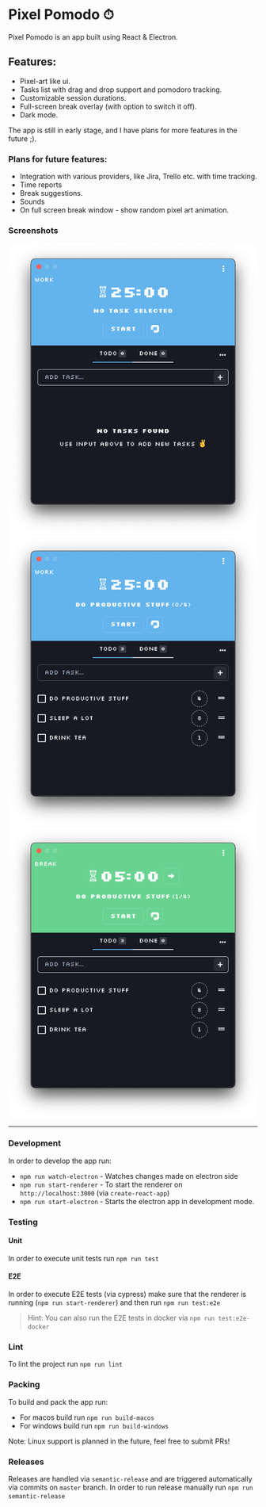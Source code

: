# Pixel Pomodo ⏱

Pixel Pomodo is an app built using React & Electron.

## Features:

* Pixel-art like ui.
* Tasks list with drag and drop support and pomodoro tracking.
* Customizable session durations.
* Full-screen break overlay (with option to switch it off).
* Dark mode.

The app is still in early stage, and I have plans for more features in the future ;).

### Plans for future features:

* Integration with various providers, like Jira, Trello etc. with time tracking.
* Time reports
* Break suggestions.
* Sounds
* On full screen break window - show random pixel art animation.

### Screenshots

![](readmeAssets/1.png)
![](readmeAssets/2.png)
![](readmeAssets/3.png)

<hr>

### Development

In order to develop the app run:

* `npm run watch-electron` - Watches changes made on electron side
* `npm run start-renderer` - To start the renderer on `http://localhost:3000` (via `create-react-app`)
* `npm run start-electron` - Starts the electron app in development mode.

### Testing

#### Unit

In order to execute unit tests run `npm run test`

#### E2E

In order to execute E2E tests (via cypress) make sure that the renderer is running (`npm run start-renderer`) and then run `npm run test:e2e`

> Hint: You can also run the E2E tests in docker via `npm run test:e2e-docker` 


### Lint

To lint the project run `npm run lint`

### Packing

To build and pack the app run:

* For macos build run `npm run build-macos`
* For windows build run `npm run build-windows`

Note: Linux support is planned in the future, feel free to submit PRs!

### Releases

Releases are handled via `semantic-release` and are triggered automatically via commits on `master` branch. In order to run release manually run `npm run semantic-release`


